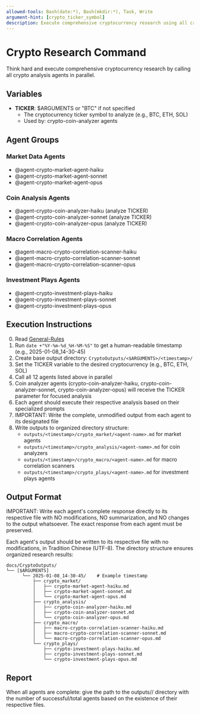 ```yaml
---
allowed-tools: Bash(date:*), Bash(mkdir:*), Task, Write
argument-hint: [crypto_ticker_symbol]
description: Execute comprehensive cryptocurrency research using all crypto agents
---
```


# Crypto Research Command

Think hard and execute comprehensive cryptocurrency research by calling all crypto analysis agents in parallel.

## Variables

- **TICKER**: $ARGUMENTS or "BTC" if not specified
  - The cryptocurrency ticker symbol to analyze (e.g., BTC, ETH, SOL)
  - Used by: crypto-coin-analyzer agents

## Agent Groups

### Market Data Agents

- @agent-crypto-market-agent-haiku
- @agent-crypto-market-agent-sonnet
- @agent-crypto-market-agent-opus

### Coin Analysis Agents

- @agent-crypto-coin-analyzer-haiku (analyze TICKER)
- @agent-crypto-coin-analyzer-sonnet (analyze TICKER)
- @agent-crypto-coin-analyzer-opus (analyze TICKER)

### Macro Correlation Agents

- @agent-macro-crypto-correlation-scanner-haiku
- @agent-macro-crypto-correlation-scanner-sonnet
- @agent-macro-crypto-correlation-scanner-opus

### Investment Plays Agents

- @agent-crypto-investment-plays-haiku
- @agent-crypto-investment-plays-sonnet
- @agent-crypto-investment-plays-opus

## Execution Instructions

0. Read [General-Rules](../../CLAUDE.local.md)
1. Run `date +"%Y-%m-%d_%H-%M-%S"` to get a human-readable timestamp (e.g., 2025-01-08_14-30-45)
2. Create base output directory: `CryptoOutputs/<$ARGUMENTS>/<timestamp>/`
3. Set the TICKER variable to the desired cryptocurrency (e.g., BTC, ETH, SOL)
4. Call all 12 agents listed above in parallel
5. Coin analyzer agents (crypto-coin-analyzer-haiku, crypto-coin-analyzer-sonnet, crypto-coin-analyzer-opus) will receive the TICKER parameter for focused analysis
6. Each agent should execute their respective analysis based on their specialized prompts
7. IMPORTANT: Write the complete, unmodified output from each agent to its designated file
8. Write outputs to organized directory structure:
   - `outputs/<timestamp>/crypto_market/<agent-name>.md` for market agents
   - `outputs/<timestamp>/crypto_analysis/<agent-name>.md` for coin analyzers
   - `outputs/<timestamp>/crypto_macro/<agent-name>.md` for macro correlation scanners
   - `outputs/<timestamp>/crypto_plays/<agent-name>.md` for investment plays agents

## Output Format

IMPORTANT: Write each agent's complete response directly to its respective file with NO modifications, NO summarization, and NO changes to the output whatsoever. The exact response from each agent must be preserved.

Each agent's output should be written to its respective file with no modifications, in Tradition Chinese (UTF-8).
The directory structure ensures organized research results:

```
docs/CryptoOutputs/
└── [$ARGUMENTS]
      └── 2025-01-08_14-30-45/    # Example timestamp
          ├── crypto_market/
          │   ├── crypto-market-agent-haiku.md
          │   ├── crypto-market-agent-sonnet.md
          │   └── crypto-market-agent-opus.md
          ├── crypto_analysis/
          │   ├── crypto-coin-analyzer-haiku.md
          │   ├── crypto-coin-analyzer-sonnet.md
          │   └── crypto-coin-analyzer-opus.md
          ├── crypto_macro/
          │   ├── macro-crypto-correlation-scanner-haiku.md
          │   ├── macro-crypto-correlation-scanner-sonnet.md
          │   └── macro-crypto-correlation-scanner-opus.md
          └── crypto_plays/
              ├── crypto-investment-plays-haiku.md
              ├── crypto-investment-plays-sonnet.md
              └── crypto-investment-plays-opus.md
```

## Report

When all agents are complete: give the path to the outputs/<timestamp>/ directory with the number of successful/total agents based on the existence of their respective files.
